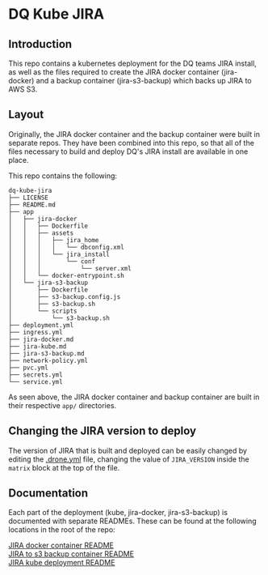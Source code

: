 # DQ Kube JIRA

## Introduction

This repo contains a kubernetes deployment for the DQ teams JIRA install, as well as the files required to create the JIRA docker container (jira-docker) and a backup container (jira-s3-backup) which backs up JIRA to AWS S3.

## Layout

Originally, the JIRA docker container and the backup container were built in separate repos. They have been combined into this repo, so that all of the files necessary to build and deploy DQ's JIRA install are available in one place.

This repo contains the following:

```
dq-kube-jira
├── LICENSE
├── README.md
├── app
│   ├── jira-docker
│   │   ├── Dockerfile
│   │   ├── assets
│   │   │   ├── jira_home
│   │   │   │   └── dbconfig.xml
│   │   │   └── jira_install
│   │   │       └── conf
│   │   │           └── server.xml
│   │   └── docker-entrypoint.sh
│   └── jira-s3-backup
│       ├── Dockerfile
│       ├── s3-backup.config.js
│       ├── s3-backup.sh
│       └── scripts
│           └── s3-backup.sh
├── deployment.yml
├── ingress.yml
├── jira-docker.md
├── jira-kube.md
├── jira-s3-backup.md
├── network-policy.yml
├── pvc.yml
├── secrets.yml
└── service.yml
```

As seen above, the JIRA docker container and backup container are built in their respective `app/` directories.

## Changing the JIRA version to deploy

The version of JIRA that is built and deployed can be easily changed by editing the [.drone.yml](./.drone.yml) file, changing the value of `JIRA_VERSION` inside the `matrix` block at the top of the file.

## Documentation

Each part of the deployment (kube, jira-docker, jira-s3-backup) is documented with separate READMEs. These can be found at the following locations in the root of the repo:

[JIRA docker container README](./jira-docker.md)</br>
[JIRA to s3 backup container README](./jira-s3-backup.md)</br>
[JIRA kube deployment README](./jira-kube.md)
